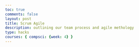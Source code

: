 ```yaml
---
toc: true
comments: false
layout: post
title: Scrum Agile 
description: outlining our team process and agile methology 
type: hacks
courses: { compsci: {week: 4} }
---
```

